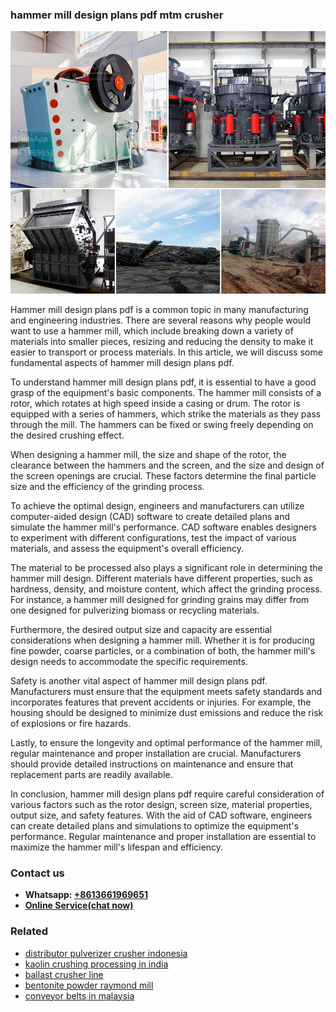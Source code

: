 <h3>hammer mill design plans pdf mtm crusher</h3><img src='1704791654.jpg' alt=''><p>Hammer mill design plans pdf is a common topic in many manufacturing and engineering industries. There are several reasons why people would want to use a hammer mill, which include breaking down a variety of materials into smaller pieces, resizing and reducing the density to make it easier to transport or process materials. In this article, we will discuss some fundamental aspects of hammer mill design plans pdf.</p><p>To understand hammer mill design plans pdf, it is essential to have a good grasp of the equipment's basic components. The hammer mill consists of a rotor, which rotates at high speed inside a casing or drum. The rotor is equipped with a series of hammers, which strike the materials as they pass through the mill. The hammers can be fixed or swing freely depending on the desired crushing effect.</p><p>When designing a hammer mill, the size and shape of the rotor, the clearance between the hammers and the screen, and the size and design of the screen openings are crucial. These factors determine the final particle size and the efficiency of the grinding process.</p><p>To achieve the optimal design, engineers and manufacturers can utilize computer-aided design (CAD) software to create detailed plans and simulate the hammer mill's performance. CAD software enables designers to experiment with different configurations, test the impact of various materials, and assess the equipment's overall efficiency.</p><p>The material to be processed also plays a significant role in determining the hammer mill design. Different materials have different properties, such as hardness, density, and moisture content, which affect the grinding process. For instance, a hammer mill designed for grinding grains may differ from one designed for pulverizing biomass or recycling materials.</p><p>Furthermore, the desired output size and capacity are essential considerations when designing a hammer mill. Whether it is for producing fine powder, coarse particles, or a combination of both, the hammer mill's design needs to accommodate the specific requirements.</p><p>Safety is another vital aspect of hammer mill design plans pdf. Manufacturers must ensure that the equipment meets safety standards and incorporates features that prevent accidents or injuries. For example, the housing should be designed to minimize dust emissions and reduce the risk of explosions or fire hazards.</p><p>Lastly, to ensure the longevity and optimal performance of the hammer mill, regular maintenance and proper installation are crucial. Manufacturers should provide detailed instructions on maintenance and ensure that replacement parts are readily available.</p><p>In conclusion, hammer mill design plans pdf require careful consideration of various factors such as the rotor design, screen size, material properties, output size, and safety features. With the aid of CAD software, engineers can create detailed plans and simulations to optimize the equipment's performance. Regular maintenance and proper installation are essential to maximize the hammer mill's lifespan and efficiency.</p><h3>Contact us</h3><ul><li><strong>Whatsapp:&nbsp;<a href="https://wa.me/8613661969651">+8613661969651</a></strong></li><li><a href="https://swt.shibang-china.com/?git&amp;zhl&amp;hammer mill design plans pdf mtm crusher"><strong>Online Service(chat now)</strong></a></li></ul><h3>Related</h3><ul><li><a href='distributor pulverizer crusher indonesia.md'>distributor pulverizer crusher indonesia</a></li><li><a href='kaolin crushing processing in india.md'>kaolin crushing processing in india</a></li><li><a href='ballast crusher line.md'>ballast crusher line</a></li><li><a href='bentonite powder raymond mill.md'>bentonite powder raymond mill</a></li><li><a href='conveyor belts in malaysia.md'>conveyor belts in malaysia</a></li></ul>
